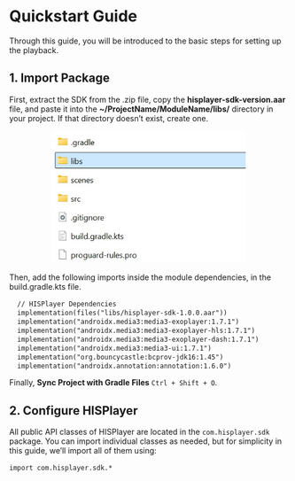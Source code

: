 # Quickstart Guide
Through this guide, you will be introduced to the basic steps for setting up the playback.

## 1. Import Package
First, extract the SDK from the .zip file, copy the **hisplayer-sdk-version.aar** file, and paste it into the **~/ProjectName/ModuleName/libs/** directory in your project. If that directory doesn’t exist, create one.

<p align="center">
<img src="./images/libs-folder.jpg" style="width: 350px; height: auto;">
</p>

Then, add the following imports inside the module dependencies, in the build.gradle.kts file.

```
  // HISPlayer Dependencies
  implementation(files("libs/hisplayer-sdk-1.0.0.aar"))
  implementation("androidx.media3:media3-exoplayer:1.7.1")
  implementation("androidx.media3:media3-exoplayer-hls:1.7.1")
  implementation("androidx.media3:media3-exoplayer-dash:1.7.1")
  implementation("androidx.media3:media3-ui:1.7.1")
  implementation("org.bouncycastle:bcprov-jdk16:1.45")
  implementation("androidx.annotation:annotation:1.6.0")
```

Finally, **Sync Project with Gradle Files** `Ctrl + Shift + O`.

## 2. Configure HISPlayer
All public API classes of HISPlayer are located in the `com.hisplayer.sdk` package.
You can import individual classes as needed, but for simplicity in this guide, we’ll import all of them using:
```
import com.hisplayer.sdk.*
```



